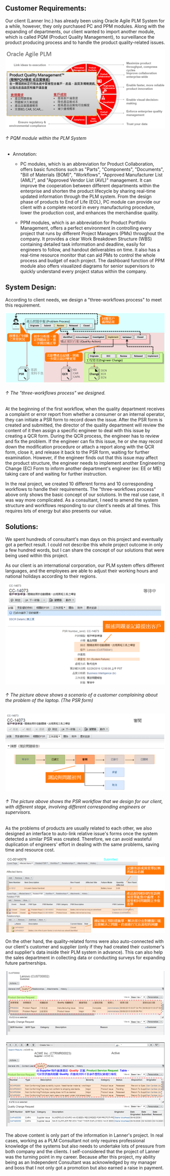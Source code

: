 ## Customer Requirements:

Our client (Lanner Inc.) has already been using Oracle Agile PLM System for a while, however, they only purchased PC and PPM modules. 
Along with the expanding of departments, our client wanted to import another module, which is called PQM (Product Quality Management), 
to surveillance the product producing process and to handle the product quality-related issues.

![](https://github.com/Johnny9527/Anselm_2015-2017/blob/main/Pictures/PQM.png)
###### ↑ PQM module within the PLM System

* Annotation: 
  * PC modules, which is an abbreviation for Product Collaboration, offers basic functions such as "Parts", "Components", "Documents", "Bill of Materials 
  (BOM)", "Workflows", "Approved Manufacturer List (AML)", and "Approved Vendor List (AVL)" management. It can improve the cooperation between different 
  departments within the enterprise and shorten the product lifecycle by sharing real-time updated information through the PLM system. From the design 
  phase of products to End of Life (EOL), PC module can provide our client with a complete record in every manufacturing procedure, lower the production 
  cost, and enhances the merchandise quality.
  
  * PPM modules, which is an abbreviation for Product Portfolio Management, offers a perfect environment in controlling every project that runs by different 
  Project Managers (PMs) throughout the company. It provides a clear Work Breakdown Structure (WBS) containing detailed task information and deadline, 
  easily for engineers to follow, and handout deliverables on time. It also has a real-time resource monitor that can aid PMs to control the whole process 
  and budget of each project. The dashboard function of PPM module also offers visualized diagrams for senior supervisors to quickly understand every project 
  status within the company.


## System Design:

According to client needs, we design a "three-workflows process" to meet this requirement.

![](https://github.com/Johnny9527/Anselm_2015-2017/blob/main/Pictures/PQMWorkflows.png)
###### ↑ The "three-workflows process" we designed.

At the beginning of the first workflow, when the quality department receives a complaint or error report from whether a consumer or an internal operator, 
they can initiate a PSR form to record down the issue. After the PSR form is created and submitted, the director of the quality department will review 
the content of it then assign a specific engineer to deal with this issue by creating a QCR form. During the QCR process, the engineer has to review and 
fix the problem. If the engineer can fix this issue, he or she may record down the modification procedure or attach a report along with the QCR form, 
close it, and release it back to the PSR form, waiting for further examination. However, if the engineer finds out that this issue may affect the product 
structure, the engineer needs to implement another Engineering Change (EC) Form to inform another department's engineer (ex: EE or ME) taking care of 
and waiting for further instruction.

In the real project, we created 10 different forms and 10 corresponding workflows to handle their requirements. The "three-workflows process" above only
shows the basic concept of our solutions. In the real use case, it was way more complicated. As a consultant, I need to amend the system structure and 
workflows responding to our client's needs at all times. This requires lots of energy but also presents our value.


## Solutions:

We spent hundreds of consultant's man days on this project and eventually got a perfect result. I could not describe this whole project outcome in only 
a few hundred words, but I can share the concept of our solutions that were being used within this project.

As our client is an international corporation, our PLM system offers different languages, and the employees are able to adjust their working hours and 
national holidays according to their regions.

![](https://github.com/Johnny9527/Anselm_2015-2017/blob/main/Pictures/ChineseVersion_1.png)

###### ↑ The picture above shows a scenario of a customer complaining about the problem of the laptop. (The PSR form) 

![](https://github.com/Johnny9527/Anselm_2015-2017/blob/main/Pictures/ChineseVersion_2.png)

###### ↑ The picture above shows the PSR workflow that we design for our client, with different stage, involving different corresponding engineers or supervisors.

As the problems of products are usually related to each other, we also designed an interface to auto-link relative issue's forms once the system detected a 
similar PSR was created. Therefore, we can avoid wasteful duplication of engineers' effort in dealing with the same problems, saving time and resource cost.

![](https://github.com/Johnny9527/Anselm_2015-2017/blob/main/Pictures/PSR_1.png)

On the other hand, the quality-related forms were also auto-connected with our client's customer and supplier (only if they had created their customer's and 
supplier's data inside their PLM system in advance). This can also help the sales department in collecting data or conducting surveys for expanding future 
partnerships.

![](https://github.com/Johnny9527/Anselm_2015-2017/blob/main/Pictures/Customer.png)

![](https://github.com/Johnny9527/Anselm_2015-2017/blob/main/Pictures/Supplier.png)

The above content is only part of the information in Lanner's project. In real cases, working as a PLM Consultant not only requires professional knowledge
of the systems but also needs to undertake lots of pressure from both company and the clients. I self-considered that the project of Lanner was the turning
point in my career. Because after this project, my ability being as an Independent Consultant was acknowledged by my manager and boss that I not only got a
promotion but also earned a raise in payment.

